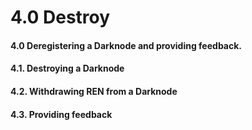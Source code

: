 # 4.0 Destroy
#### 4.0 Deregistering a Darknode and providing feedback. 
#### 4.1. Destroying a Darknode
#### 4.2. Withdrawing REN from a Darknode
#### 4.3. Providing feedback

